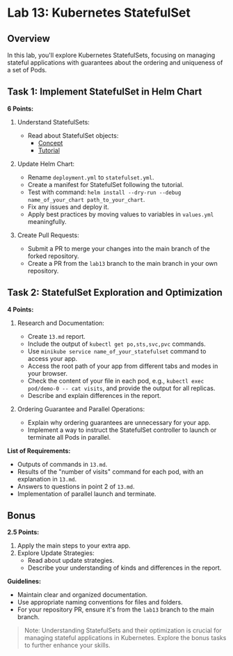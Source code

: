 # Lab 13: Kubernetes StatefulSet

## Overview

In this lab, you'll explore Kubernetes StatefulSets, focusing on managing stateful applications with guarantees about the ordering and uniqueness of a set of Pods.

## Task 1: Implement StatefulSet in Helm Chart

**6 Points:**

1. Understand StatefulSets:
   - Read about StatefulSet objects:
     - [Concept](https://kubernetes.io/docs/concepts/workloads/controllers/statefulset/)
     - [Tutorial](https://kubernetes.io/docs/tutorials/stateful-application/basic-stateful-set/)

2. Update Helm Chart:
   - Rename `deployment.yml` to `statefulset.yml`.
   - Create a manifest for StatefulSet following the tutorial.
   - Test with command: `helm install --dry-run --debug name_of_your_chart path_to_your_chart`.
   - Fix any issues and deploy it.
   - Apply best practices by moving values to variables in `values.yml` meaningfully.

3. Create Pull Requests:
    - Submit a PR to merge your changes into the main branch of the forked repository.
    - Create a PR from the `lab13` branch to the main branch in your own repository.

## Task 2: StatefulSet Exploration and Optimization

**4 Points:**

1. Research and Documentation:
   - Create `13.md` report.
   - Include the output of `kubectl get po,sts,svc,pvc` commands.
   - Use `minikube service name_of_your_statefulset` command to access your app.
   - Access the root path of your app from different tabs and modes in your browser.
   - Check the content of your file in each pod, e.g., `kubectl exec pod/demo-0 -- cat visits`, and provide the output for all replicas.
   - Describe and explain differences in the report.

2. Ordering Guarantee and Parallel Operations:
   - Explain why ordering guarantees are unnecessary for your app.
   - Implement a way to instruct the StatefulSet controller to launch or terminate all Pods in parallel.

**List of Requirements:**

- Outputs of commands in `13.md`.
- Results of the "number of visits" command for each pod, with an explanation in `13.md`.
- Answers to questions in point 2 of `13.md`.
- Implementation of parallel launch and terminate.

## Bonus

**2.5 Points:**

1. Apply the main steps to your extra app.
2. Explore Update Strategies:
   - Read about update strategies.
   - Describe your understanding of kinds and differences in the report.

**Guidelines:**

- Maintain clear and organized documentation.
- Use appropriate naming conventions for files and folders.
- For your repository PR, ensure it's from the `lab13` branch to the main branch.

> Note: Understanding StatefulSets and their optimization is crucial for managing stateful applications in Kubernetes. Explore the bonus tasks to further enhance your skills.

